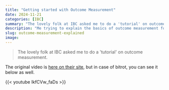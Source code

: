 ```yaml
---
title: "Getting started with Outcome Measurement"
date: 2024-11-21
categories: [IBC]
summary: "The lovely folk at IBC asked me to do a 'tutorial' on outcome measurement"
description: "Me trying to explain the basics of outcome measurement for broadcasters in two minutes."
slug: outcome-measurement-explained
image: 
---
```


> The lovely folk at IBC asked me to do a 'tutorial' on outcome measurement. 

The original video is [here on their site](https://www.ibc.org/ad-tech/tutorials/how-can-you-effectively-tackle-outcome-measurement/21350), but in case of bitrot, you can see it below as well. 

{{< youtube IkfCVw_faDs >}}

